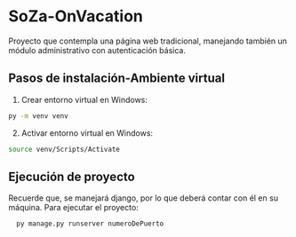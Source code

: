 # SoZa-OnVacation
Proyecto que contempla una página web tradicional, manejando también un módulo administrativo con autenticación básica.




## Pasos de instalación-Ambiente virtual

1. Crear entorno virtual en Windows:
```bash
py -m venv venv
```

2. Activar entorno virtual en Windows:
```bash
source venv/Scripts/Activate
```





## Ejecución de proyecto

Recuerde que, se manejará django, por lo que deberá contar con él en su máquina.
Para ejecutar el proyecto:

```bash
  py manage.py runserver numeroDePuerto
```

